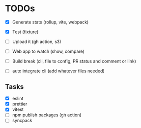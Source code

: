 TODOs
======

- [x] Generate stats (rollup, vite, webpack)
- [x] Test (fixture)
- [ ] Upload it (gh action, s3)
- [ ] Web app to watch (show, compare)
- [ ] Build break (cli, file to config, PR status and comment or link)
- [ ] auto integrate cli (add whatever files needed)


## Tasks
- [x] eslint
- [x] prettier
- [x] vitest
- [ ] npm publish packages (gh action)
- [ ] syncpack
